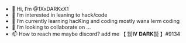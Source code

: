 - 👋 Hi, I’m @1XxDARKxX1
- 👀 I’m interested in leaning to hack/code 
- 🌱 I’m currently learning hacKing and coding mostly wana lerm coding
- 💞️ I’m looking to collaborate on ...
- 📫 How to reach me maybe discord? add me 【 ㍿𝐈𝐕 𝐃𝐀𝐑𝐊㍿ 】#9134

<!---
1XxDARKxX1/1XxDARKxX1 is a ✨ special ✨ repository because its `README.md` (this file) appears on your GitHub profile.
You can click the Preview link to take a look at your changes.
--->
